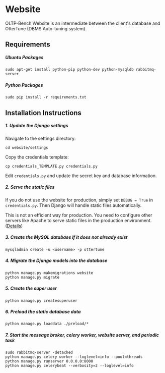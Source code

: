 Website
=======

OLTP-Bench Website is an intermediate between the client's database and OtterTune (DBMS Auto-tuning system). 

## Requirements

##### Ubuntu Packages

```
sudo apt-get install python-pip python-dev python-mysqldb rabbitmq-server
```

##### Python Packages

```
sudo pip install -r requirements.txt
```

## Installation Instructions


##### 1. Update the Django settings

Navigate to the settings directory:

```
cd website/settings
```

Copy the credentials template:

```
cp credentials_TEMPLATE.py credentials.py
```

Edit `credentials.py` and update the secret key and database information.

##### 2. Serve the static files

If you do not use the website for production, simply set `DEBUG = True` in `credentials.py`. Then Django will handle static files automatically. 

This is not an efficient way for production. You need to configure other servers like Apache to serve static files in the production environment. ([Details](https://docs.djangoproject.com/en/1.11/howto/static-files/deployment/))

##### 3. Create the MySQL database if it does not already exist

```
mysqladmin create -u <username> -p ottertune
```

##### 4. Migrate the Django models into the database

```
python manage.py makemigrations website
python manage.py migrate
```

##### 5. Create the super user

```
python manage.py createsuperuser
```
    
##### 6. Preload the static database data

```
python manage.py loaddata ./preload/*
```
    
##### 7. Start the message broker, celery worker, website server, and periodic task

```
sudo rabbitmq-server -detached
python manage.py celery worker --loglevel=info --pool=threads
python manage.py runserver 0.0.0.0:8000
python manage.py celerybeat --verbosity=2 --loglevel=info 

```
